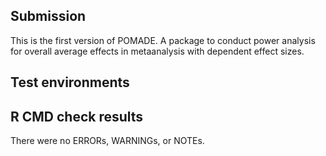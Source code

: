 ## Submission

This is the first version of POMADE. A package to conduct power analysis for overall average effects in metaanalysis with dependent effect sizes.

## Test environments

## R CMD check results

There were no ERRORs, WARNINGs, or NOTEs. 
